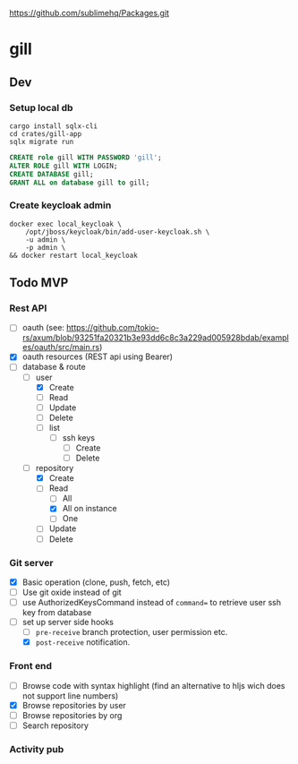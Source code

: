 https://github.com/sublimehq/Packages.git
# gill 

## Dev

### Setup local db

```shell
cargo install sqlx-cli
cd crates/gill-app
sqlx migrate run
```

```sql
CREATE role gill WITH PASSWORD 'gill';
ALTER ROLE gill WITH LOGIN;
CREATE DATABASE gill;
GRANT ALL on database gill to gill;
```

### Create keycloak admin 

```shell
docker exec local_keycloak \
    /opt/jboss/keycloak/bin/add-user-keycloak.sh \
    -u admin \
    -p admin \
&& docker restart local_keycloak
```
## Todo MVP

### Rest API

- [ ] oauth (see: https://github.com/tokio-rs/axum/blob/93251fa20321b3e93dd6c8c3a229ad005928bdab/examples/oauth/src/main.rs)
- [x] oauth resources (REST api using Bearer)
- [ ] database & route
  - [ ] user
    - [x] Create
    - [ ] Read
    - [ ] Update
    - [ ] Delete 
    - [ ] list
      - [ ] ssh keys
        - [ ] Create 
        - [ ] Delete 
  - [ ] repository
    - [x] Create
    - [ ] Read
      - [ ] All
      - [x] All on instance 
      - [ ] One 
    - [ ] Update
    - [ ] Delete

### Git server 

- [x] Basic operation (clone, push, fetch, etc)
- [ ] Use git oxide instead of git
- [ ] use AuthorizedKeysCommand instead of `command=` to retrieve user ssh key from database
- [ ] set up server side hooks
  - [ ] `pre-receive` branch protection, user permission etc.
  - [x] `post-receive` notification. 

### Front end
- [ ] Browse code with syntax highlight (find an alternative to hljs wich does not support line numbers)
- [x] Browse repositories by user
- [ ] Browse repositories by org
- [ ] Search repository

### Activity pub